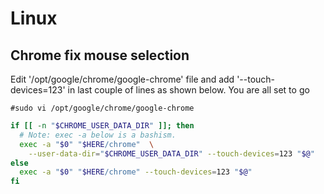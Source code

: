 

# Linux

## Chrome fix mouse selection

Edit '/opt/google/chrome/google-chrome' file and add '--touch-devices=123' in last couple of lines as shown below. You are all set to go

`#sudo vi /opt/google/chrome/google-chrome`

```bash
if [[ -n "$CHROME_USER_DATA_DIR" ]]; then
  # Note: exec -a below is a bashism.
  exec -a "$0" "$HERE/chrome"  \
    --user-data-dir="$CHROME_USER_DATA_DIR" --touch-devices=123 "$@"
else
  exec -a "$0" "$HERE/chrome" --touch-devices=123 "$@"
fi
```
